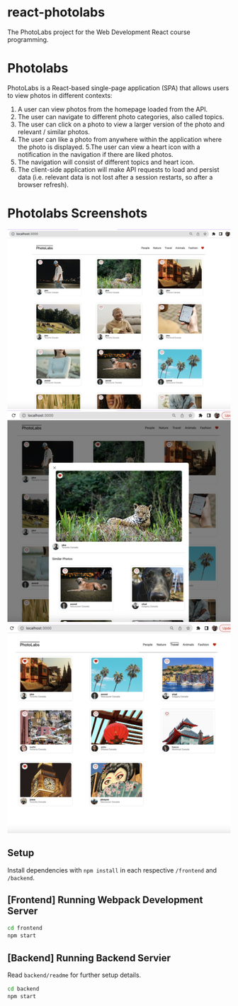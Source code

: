 # react-photolabs
The PhotoLabs project for the Web Development React course programming.

# Photolabs
PhotoLabs is a React-based single-page application (SPA) that allows users to view photos in different contexts:
1. A user can view photos from the homepage loaded from the API.
2. The user can navigate to different photo categories, also called topics.
3. The user can click on a photo to view a larger version of the photo and relevant / similar photos.
4. The user can like a photo from anywhere within the application where the photo is displayed.
5.The user can view a heart icon with a notification in the navigation if there are liked photos.
6. The navigation will consist of different topics and heart icon.
7. The client-side application will make API requests to load and persist data (i.e. relevant data is not lost after a session restarts, so after a browser refresh).


# Photolabs Screenshots
!["Photolabs Home Page"](https://github.com/yuliiiiiiii/photolabs-starter/blob/main/docs/Home_page.png?raw=true)
!["Photolabs Modal View Open"](https://github.com/yuliiiiiiii/photolabs-starter/blob/main/docs/Modal_view_liked.png?raw=true)
!["Photolans Select Photos By Topic"](https://github.com/yuliiiiiiii/photolabs-starter/blob/main/docs/Select_photo_by_topic.png?raw=true)


## Setup

Install dependencies with `npm install` in each respective `/frontend` and `/backend`.

## [Frontend] Running Webpack Development Server

```sh
cd frontend
npm start
```

## [Backend] Running Backend Servier

Read `backend/readme` for further setup details.

```sh
cd backend
npm start
```
